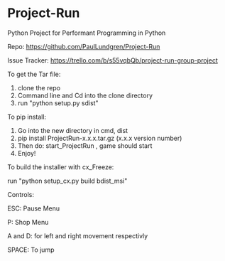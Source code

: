 # Project-Run
Python Project for Performant Programming in Python

Repo:
https://github.com/PaulLundgren/Project-Run

Issue Tracker:
https://trello.com/b/s55vqbQb/project-run-group-project

To get the Tar file:

1. clone the repo
2. Command line and Cd into the clone directory
3. run "python setup.py sdist"

To pip install:

1. Go into the new directory in cmd, dist
2. pip install ProjectRun-x.x.x.tar.gz (x.x.x version number)
3. Then do: start_ProjectRun , game should start
4. Enjoy!



To build the installer with cx_Freeze:

run "python setup_cx.py build bdist_msi"

Controls:

ESC: Pause Menu

P: Shop Menu

A and D: for left and right movement respectivly

SPACE: To jump
